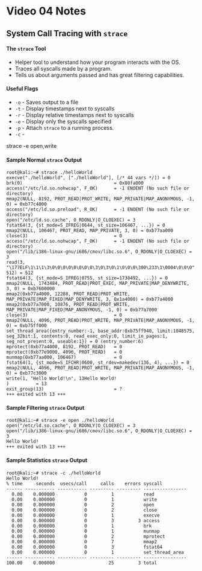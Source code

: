 # Video 04 Notes

## System Call Tracing with ```strace```

#### The ```strace``` Tool
- Helper tool to understand how your program interacts with the OS.
- Traces all syscalls made by a program.
- Tells us about arguments passed and has great filtering capabilities.

#### Useful Flags
- ```-o``` - Saves output to a file
- ```-t``` - Display timestamps next to syscalls
- ```-r``` - Display relative timestamps next to syscalls
- ```-e``` - Display only the syscalls specified
- ```-p``` - Attach ```strace``` to a running process.
- ```-c``` - 

strace -e open,write



#### Sample Normal ```strace``` Output

```
root@kali:~# strace ./helloWorld
execve("./helloWorld", ["./helloWorld"], [/* 44 vars */]) = 0
brk(0)                                  = 0x80fa000
access("/etc/ld.so.nohwcap", F_OK)      = -1 ENOENT (No such file or directory)
mmap2(NULL, 8192, PROT_READ|PROT_WRITE, MAP_PRIVATE|MAP_ANONYMOUS, -1, 0) = 0xb77c4000
access("/etc/ld.so.preload", R_OK)      = -1 ENOENT (No such file or directory)
open("/etc/ld.so.cache", O_RDONLY|O_CLOEXEC) = 3
fstat64(3, {st_mode=S_IFREG|0644, st_size=106467, ...}) = 0
mmap2(NULL, 106467, PROT_READ, MAP_PRIVATE, 3, 0) = 0xb77aa000
close(3)                                = 0
access("/etc/ld.so.nohwcap", F_OK)      = -1 ENOENT (No such file or directory)
open("/lib/i386-linux-gnu/i686/cmov/libc.so.6", O_RDONLY|O_CLOEXEC) = 3
read(3, "\177ELF\1\1\1\3\0\0\0\0\0\0\0\0\3\0\3\0\1\0\0\0\300\233\1\0004\0\0\0"..., 512) = 512
fstat64(3, {st_mode=S_IFREG|0755, st_size=1738492, ...}) = 0
mmap2(NULL, 1743484, PROT_READ|PROT_EXEC, MAP_PRIVATE|MAP_DENYWRITE, 3, 0) = 0xb7600000
mmap2(0xb77a4000, 12288, PROT_READ|PROT_WRITE, MAP_PRIVATE|MAP_FIXED|MAP_DENYWRITE, 3, 0x1a4000) = 0xb77a4000
mmap2(0xb77a7000, 10876, PROT_READ|PROT_WRITE, MAP_PRIVATE|MAP_FIXED|MAP_ANONYMOUS, -1, 0) = 0xb77a7000
close(3)                                = 0
mmap2(NULL, 4096, PROT_READ|PROT_WRITE, MAP_PRIVATE|MAP_ANONYMOUS, -1, 0) = 0xb75ff000
set_thread_area({entry_number:-1, base_addr:0xb75ff940, limit:1048575, seg_32bit:1, contents:0, read_exec_only:0, limit_in_pages:1, seg_not_present:0, useable:1}) = 0 (entry_number:6)
mprotect(0xb77a4000, 8192, PROT_READ)   = 0
mprotect(0xb77e9000, 4096, PROT_READ)   = 0
munmap(0xb77aa000, 106467)              = 0
fstat64(1, {st_mode=S_IFCHR|0600, st_rdev=makedev(136, 4), ...}) = 0
mmap2(NULL, 4096, PROT_READ|PROT_WRITE, MAP_PRIVATE|MAP_ANONYMOUS, -1, 0) = 0xb77c3000
write(1, "Hello World!\n", 13Hello World!
)          = 13
exit_group(13)                          = ?
+++ exited with 13 +++
```

#### Sample Filtering ```strace``` Output

```
root@kali:~# strace -e open ./helloWorld
open("/etc/ld.so.cache", O_RDONLY|O_CLOEXEC) = 3
open("/lib/i386-linux-gnu/i686/cmov/libc.so.6", O_RDONLY|O_CLOEXEC) = 3
Hello World!
+++ exited with 13 +++
```


#### Sample Statistics ```strace``` Output

```
root@kali:~# strace -c ./helloWorld 
Hello World!
% time     seconds  usecs/call     calls    errors syscall
------ ----------- ----------- --------- --------- ----------------
  0.00    0.000000           0         1           read
  0.00    0.000000           0         1           write
  0.00    0.000000           0         2           open
  0.00    0.000000           0         2           close
  0.00    0.000000           0         1           execve
  0.00    0.000000           0         3         3 access
  0.00    0.000000           0         1           brk
  0.00    0.000000           0         1           munmap
  0.00    0.000000           0         2           mprotect
  0.00    0.000000           0         7           mmap2
  0.00    0.000000           0         3           fstat64
  0.00    0.000000           0         1           set_thread_area
------ ----------- ----------- --------- --------- ----------------
100.00    0.000000                    25         3 total

```